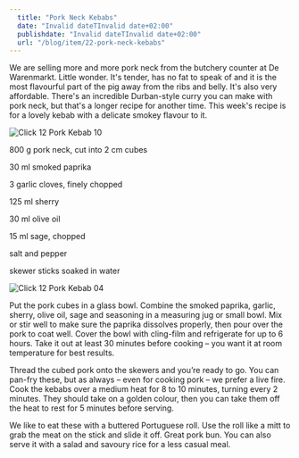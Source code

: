 ```yaml
---
  title: "Pork Neck Kebabs"
  date: "Invalid dateTInvalid date+02:00"
  publishdate: "Invalid dateTInvalid date+02:00"
  url: "/blog/item/22-pork-neck-kebabs"
---
```


We are selling more and more pork neck from the butchery counter at De Warenmarkt. Little wonder. It's tender, has no fat to speak of and it is the most flavourful part of the pig away from the ribs and belly. It's also very affordable. There's an incredible Durban-style curry you can make with pork neck, but that's a longer recipe for another time. This week's recipe is for a lovely kebab with a delicate smokey flavour to it. 
<!--more-->
![Click 12 Pork Kebab 10](/images/Click_12_Pork_Kebab_10.jpg)

800 g pork neck, cut into 2 cm cubes

30 ml smoked paprika

3 garlic cloves, finely chopped

125 ml sherry

30 ml olive oil

15 ml sage, chopped

salt and pepper

skewer sticks soaked in water

![Click 12 Pork Kebab 04](/images/Click_12_Pork_Kebab_04.jpg)

Put the pork cubes in a glass bowl. Combine the smoked paprika, garlic, sherry, olive oil, sage and seasoning in a measuring jug or small bowl. Mix or stir well to make sure the paprika dissolves properly, then pour over the pork to coat well. Cover the bowl with cling-film and refrigerate for up to 6 hours. Take it out at least 30 minutes before cooking – you want it at room temperature for best results.

Thread the cubed pork onto the skewers and you’re ready to go. You can pan-fry these, but as always – even for cooking pork – we prefer a live fire. Cook the kebabs over a medium heat for 8 to 10 minutes, turning every 2 minutes. They should take on a golden colour, then you can take them off the heat to rest for 5 minutes before serving.

We like to eat these with a buttered Portuguese roll. Use the roll like a mitt to grab the meat on the stick and slide it off. Great pork bun. You can also serve it with a salad and savoury rice for a less casual meal.

[](//www.pinterest.com/pin/create/extension/)

[](//www.pinterest.com/pin/create/extension/)